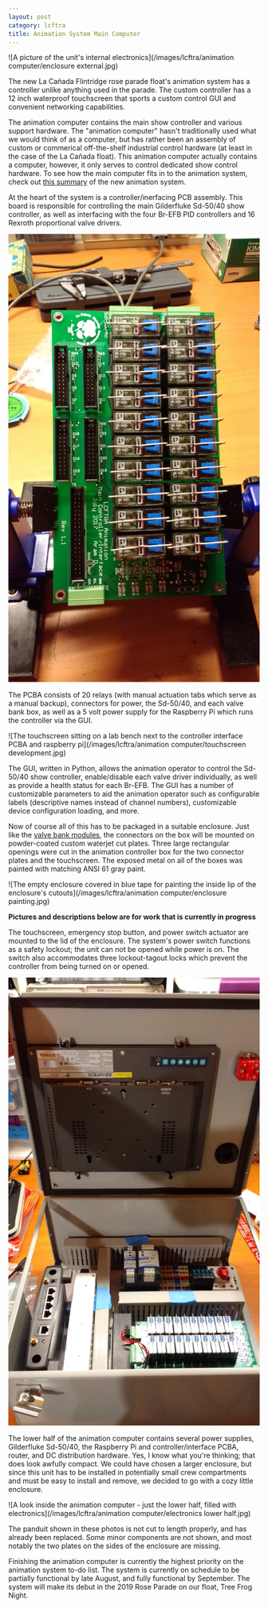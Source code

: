 ```yaml
---
layout: post
category: lcftra
title: Animation System Main Computer
---
```

![A picture of the unit's internal electronics](/images/lcftra/animation computer/enclosure external.jpg)

The new La Cañada Flintridge rose parade float's animation system has a controller unlike anything used in the parade. The  custom controller has a 12 inch waterproof touchscreen that sports a custom control GUI and convenient networking capabilities.<!--more-->

The animation computer contains the main show controller and various support hardware. The "animation computer" hasn't traditionally used what we would think of as a computer, but has rather been an assembly of custom or commerical off-the-shelf industrial control hardware (at least in the case of the La Cañada float). This animation computer actually contains a computer, however, it only serves to control dedicated show control hardware. To see how the main computer fits in to the animation system, check out <a href="https://aramder.github.io/animation-summary/" target="_blank">this summary</a> of the new animation system.

At the heart of the system is a controller/inerfacing PCB assembly. This board is responsible for controlling the main Gilderfluke Sd-50/40 show controller, as well as interfacing with the four Br-EFB PID controllers and 16 Rexroth proportional valve drivers.

<img class="shrunk" src="/images/lcftra/animation computer/controller PCBA.jpg" alt="The assembled controller PCB in an assembly stand">

The PCBA consists of 20 relays (with manual actuation tabs which serve as a manual backup), connectors for power, the Sd-50/40, and each valve bank box, as well as a 5 volt power supply for the Raspberry Pi which runs the controller via the GUI.

![The touchscreen sitting on a lab bench next to the controller interface PCBA and raspberry pi](/images/lcftra/animation computer/touchscreen development.jpg)

The GUI, written in Python, allows the animation operator to control the Sd-50/40 show controller, enable/disable each valve driver individually, as well as provide a health status for each Br-EFB. The GUI has a number of customizable parameters to aid the animation operator such as configurable labels (descriptive names instead of channel numbers), customizable device configuration loading, and more.

Now of course all of this has to be packaged in a suitable enclosure. Just like the <a href="https://aramder.github.io/animation-bank-module/" target="_blank">valve bank modules</a>, the connectors on the box will be mounted on powder-coated custom waterjet cut plates. Three large rectangular openings were cut in the animation controller box for the two connector plates and the touchscreen. The exposed metal on all of the boxes was painted with matching ANSI 61 gray paint.

![The empty enclosure covered in blue tape for painting the inside lip of the enclosure's cutouts](/images/lcftra/animation computer/enclosure painting.jpg)

**Pictures and descriptions below are for work that is currently in progress**

The touchscreen, emergency stop button, and power switch actuator are mounted to the lid of the enclosure. The system's power switch functions as a safety lockout; the unit can not be opened while power is on. The switch also accommodates three lockout-tagout locks which prevent the controller from being turned on or opened.

<img class="shrunk" src="/images/lcftra/animation computer/electronics full.jpg" alt="A look inside the animation computer - the inside of the touchscreen can be seen on the lid of the enclosure, as well as the electronics in the bottom half">

The lower half of the animation computer contains several power supplies, Gilderfluke Sd-50/40, the Raspberry Pi and controller/interface PCBA, router, and DC distribution hardware. Yes, I know what you're thinking; that does look awfully compact. We could have chosen a larger enclosure, but since this unit has to be installed in potentially small crew compartments and must be easy to install and remove, we decided to go with a cozy little enclosure.

![A look inside the animation computer - just the lower half, filled with electronics](/images/lcftra/animation computer/electronics lower half.jpg)

The panduit shown in these photos is not cut to length properly, and has already been replaced. Some minor components are not shown, and most notably the two plates on the sides of the enclosure are missing.

Finishing the animation computer is currently the highest priority on the animation system to-do list. The system is currently on schedule to be partially functional by late August, and fully functional by September. The system will make its debut in the 2019 Rose Parade on our float, Tree Frog Night.

